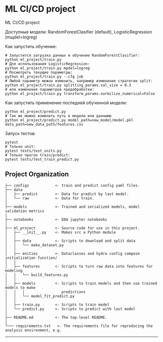ML CI/CD project
==============================

ML CI/CD project

Доступные модели: RandomForestClasifier (default), LogisticRegression (mщdel=logreg)

Как запустить обучение:
```
# Запустится загрузка данных и обучение RandomForestClasifier:
python ml_project/train.py
# Для использования LogisticRegression:
python ml_project/train.py mpdel=logreg
# Посмотреть текущие параметры:
python ml_project/train.py --cfg job
# Любой параметр можно изменить, например изменение стратегии split:
python ml_project/train.py splitting_params.val_size = 0.3
# или изменения параметров предобработки:
python ml_project/train.py transform_params.normilize_numerical=False
```
Как запустить применение последней обученной модели:
```
python ml_project/predict.py
# Так же можно изменить путь к модели или данными
python ml_project/predict.py model_path=new_model/model.pkl data_path=new_data_path/features.csv
```
Запуск тестов:
```
pytest
# Только unit:
pytest tests/test_units.py
# Только прогон train/predict:
pytest tests/test_train_predict.py
```


Project Organization
------------

    ├── configs            <- train and predict config yaml files.
    ├── data
    │   ├── predict        <- Data for predict by last model.
    │   └── raw            <- Data for train.
    │
    ├── models             <- Trained and serialized models, model validation metrics
    │
    ├── notebooks          <- EDA jupyter notebooks
    │
    ├── ml_project         <- Source code for use in this project.
    │   ├── __init__.py    <- Makes src a Python module
    │   │
    │   ├── data           <- Scripts to download and split data
    │   │   └── make_dataset.py
    │   │
    │   ├── enities        <- Dataclasses and hydra config compose initialization function/
    │   │
    │   ├── features       <- Scripts to turn raw data into features for modeling
    │   │   └── build_features.py
    │   │
    │   ├── models         <- Scripts to train models and then use trained models to make
    │   │   │                 predictions
    │   │   └── model_fit_predict.py
    │   │
    │   ├── train.py       <- Scripts to train model
    │   └── predict.py     <- Scripts to predict with last model
    │
    ├── README.md          <- The top-level README.
    │    
    └─── requirements.txt   <- The requirements file for reproducing the analysis environment, e.g.
--------

